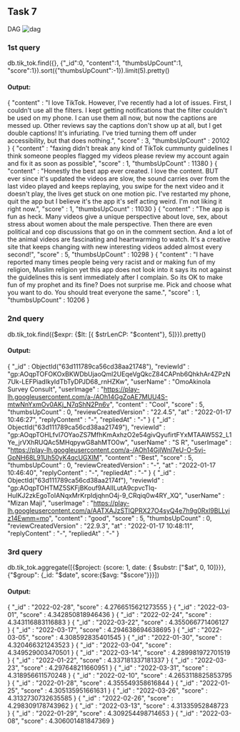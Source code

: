 ## Task 7 ## 
DAG
![dag](https://user-images.githubusercontent.com/121276417/214596355-4a16a2d7-d76a-4288-a1d0-b0cdaa423152.png)

### 1st query ###

db.tik_tok.find({}, {"_id":0, "content":1, "thumbsUpCount":1, "score":1}).sort({"thumbsUpCount":-1}).limit(5).pretty()

#### Output: ####

{
        "content" : "I love TikTok. However, I've recently had a lot of issues. First, I couldn't use all the filters. I kept getting notifications that the filter couldn't be used on my phone. I can use them all now, but now the captions are messed up. Other reviews say the captions don't show up at all, but I get double captions! It's infuriating. I've tried turning them off under accessibility, but that does nothing.",
        "score" : 3,
        "thumbsUpCount" : 20102
}
{
        "content" : "faxing didn't break any kind of TikTok cummunty guidelines I think someone peoples flagged my videos please review my account again and fix it as soon as possible",
        "score" : 1,
        "thumbsUpCount" : 11380
}
{
        "content" : "Honestly the best app ever created. I love the content. BUT ever since it's updated the videos are slow, the sound carries over from the last video played and keeps replaying, you swipe for the next video and it doesn't play, the lives get stuck on one motion pic. I've restarted my phone, quit the app but I believe it's the app it's self acting weird. I'm not liking it right now.",
        "score" : 1,
        "thumbsUpCount" : 11030
}
{
        "content" : "The app is fun as heck. Many videos give a unique perspective about love, sex, about stress about women about the male perspective. Then there are even political and cop discussions that go on in the comment section. And a lot of the animal videos are fascinating and heartwarming to watch. It's a creative site that keeps changing with new interesting videos added almost every second!",
        "score" : 5,
        "thumbsUpCount" : 10298
}
{
        "content" : "I have reported many times people being very racist and or making fun of my religion, Muslim religion yet this app does not look into it says its not against the guidelines this is sent immediately after I complain. So its OK to make fun of my prophet and its fine? Does not surprise me. Pick and choose what you want to do. You should treat everyone the same.",
        "score" : 1,
        "thumbsUpCount" : 10206
}


### 2nd query ###

db.tik_tok.find({$expr: {$lt: [{ $strLenCP: "$content"}, 5]}}).pretty()

#### Output: ####

{
        "_id" : ObjectId("63d111789ca56cd38aa21748"),
        "reviewId" : "gp:AOqpTOFOKOxBKWDbUjaoQml2UEqeVgQkcZ84CAPnb6QhkhAr4ZPzN7Uk-LEFPiadIkyIdTbTyDPJD68_rnHZKw",
        "userName" : "OmoAkinola Survey Consult",
        "userImage" : "https://play-lh.googleusercontent.com/a-/AOh14GgZoAE7MUU4S-mtwNnYxmOv0AKj_N7qShN2Pn6v",
        "content" : "Cool",
        "score" : 5,
        "thumbsUpCount" : 0,
        "reviewCreatedVersion" : "22.4.5",
        "at" : "2022-01-17 10:46:27",
        "replyContent" : "-",
        "repliedAt" : "-"
}
{
        "_id" : ObjectId("63d111789ca56cd38aa21749"),
        "reviewId" : "gp:AOqpTOHLfvI7OYaoZS7MfhKmAxhzO2e54givQyufirtFYxMTAAW5S2_L1Ye_jrVXhRUQAc5MHqpywG8ahMTO0w",
        "userName" : "S R",
        "userImage" : "https://play-lh.googleusercontent.com/a-/AOh14GjlWnl7eU-O-5vj-GpNH68L91Uh50yK4qcUGXIM",
        "content" : "Best",
        "score" : 5,
        "thumbsUpCount" : 0,
        "reviewCreatedVersion" : "-",
        "at" : "2022-01-17 10:46:40",
        "replyContent" : "-",
        "repliedAt" : "-"
}
{
        "_id" : ObjectId("63d111789ca56cd38aa2174f"),
        "reviewId" : "gp:AOqpTOHTMZ5SKFjBKouf9AAlILutA9cpvcTIq-HuIKJ2zkEgoToIANqxMrKrpIdjqhnO4j-9_CRqiq0w4RY_XQ",
        "userName" : "Mizan Maji",
        "userImage" : "https://play-lh.googleusercontent.com/a/AATXAJzSTlQPRX27O4syQ4e7h9g0Rxl9BLLyiz14Ewnm=mo",
        "content" : "good",
        "score" : 5,
        "thumbsUpCount" : 0,
        "reviewCreatedVersion" : "22.9.3",
        "at" : "2022-01-17 10:48:11",
        "replyContent" : "-",
        "repliedAt" : "-"
}


### 3rd query ###

db.tik_tok.aggregate([{$project: {score: 1, date: { $substr: ["$at", 0, 10]}}}, {"$group": {_id: "$date", score:{$avg: "$score"}}}])

#### Output: ####

{ "_id" : "2022-02-28", "score" : 4.2766515621273555 }
{ "_id" : "2022-03-01", "score" : 4.342850818946436 }
{ "_id" : "2022-02-24", "score" : 4.343116883116883 }
{ "_id" : "2022-03-22", "score" : 4.355066771406127 }
{ "_id" : "2022-03-17", "score" : 4.294638694638695 }
{ "_id" : "2022-03-05", "score" : 4.308592835401545 }
{ "_id" : "2022-01-30", "score" : 4.320466321243523 }
{ "_id" : "2022-03-04", "score" : 4.349529003470501 }
{ "_id" : "2022-03-14", "score" : 4.289981972701519 }
{ "_id" : "2022-01-22", "score" : 4.337181337181337 }
{ "_id" : "2022-03-23", "score" : 4.297648211660951 }
{ "_id" : "2022-03-31", "score" : 4.318956611570248 }
{ "_id" : "2022-02-10", "score" : 4.2653118825853795 }
{ "_id" : "2022-01-28", "score" : 4.355549358616844 }
{ "_id" : "2022-01-25", "score" : 4.305135951661631 }
{ "_id" : "2022-03-26", "score" : 4.3132730732635585 }
{ "_id" : "2022-02-26", "score" : 4.298309178743962 }
{ "_id" : "2022-03-13", "score" : 4.31335952848723 }
{ "_id" : "2022-01-29", "score" : 4.309254498714653 }
{ "_id" : "2022-03-08", "score" : 4.306001481847369 }
